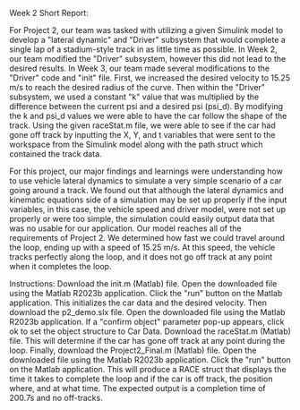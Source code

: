 Week 2 Short Report:

For Project 2, our team was tasked with utilizing a given Simulink model to develop a "lateral dynamic" and "Driver" subsystem that would complete a single lap of a stadium-style track in as little time as possible. In Week 2, our team modified the "Driver" subsystem, however this did not lead to the desired results. In Week 3, our team made several modifications to the "Driver" code and "init" file. First, we increased the desired velocity to 15.25 m/s to reach the desired radius of the curve. Then within the "Driver" subsystem, we used a constant "k" value that was multiplied by the difference between the current psi and a desired psi (psi_d). By modifying the k and psi_d values we were able to have the car follow the shape of the track. Using the given raceStat.m file, we were able to see if the car had gone off track by inputting the X, Y, and t variables that were sent to the workspace from the Simulink model along with the path struct which contained the track data. 

For this project, our major findings and learnings were understanding how to use vehicle lateral dynamics to simulate a very simple scenario of a car going around a track. We found out that although the lateral dynamics and kinematic equations side of a simulation may be set up properly if the input variables, in this case, the vehicle speed and driver model, were not set up properly or were too simple, the simulation could easily output data that was no usable for our application. Our model reaches all of the requirements of Project 2. We determined how fast we could travel around the loop, ending up with a speed of 15.25 m/s. At this speed, the vehicle tracks perfectly along the loop, and it does not go off track at any point when it completes the loop.


Instructions:
Download the init.m (Matlab) file. Open the downloaded file using the Matlab R2023b application. Click the "run" button on the Matlab application. This initializes the car data and the desired velocity. Then download the p2_demo.slx file. Open the downloaded file using the Matlab R2023b application. If a "confirm object" parameter pop-up appears, click ok to set the object structure to Car Data. Download the raceStat.m (Matlab) file. This will determine if the car has gone off track at any point during the loop. Finally, download the Project2_Final.m (Matlab) file. Open the downloaded file using the Matlab R2023b application. Click the "run" button on the Matlab application. This will produce a RACE struct that displays the time it takes to complete the loop and if the car is off track, the position where, and at what time. The expected output is a completion time of 200.7s and no off-tracks. 
